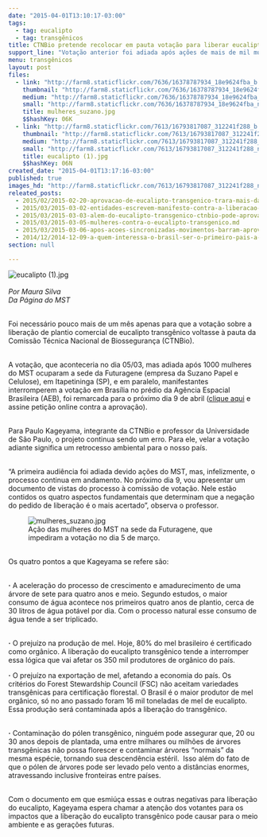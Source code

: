 ```yaml
---
date: "2015-04-01T13:10:17-03:00"
tags:
  - tag: eucalipto
  - tag: transgênicos
title: CTNBio pretende recolocar em pauta votação para liberar eucalipto transgênico
support_line: "Votação anterior foi adiada após ações de mais de mil mulheres do MST, que ocuparam uma área da Suzano e destruíram as mudas de eucalipto."
menu: transgênicos
layout: post
files:
  - link: "http://farm8.staticflickr.com/7636/16378787934_18e9624fba_b.jpg"
    thumbnail: "http://farm8.staticflickr.com/7636/16378787934_18e9624fba_t.jpg"
    medium: "http://farm8.staticflickr.com/7636/16378787934_18e9624fba_z.jpg"
    small: "http://farm8.staticflickr.com/7636/16378787934_18e9624fba_n.jpg"
    title: mulheres_suzano.jpg
    $$hashKey: 06K
  - link: "http://farm8.staticflickr.com/7613/16793817087_312241f288_b.jpg"
    thumbnail: "http://farm8.staticflickr.com/7613/16793817087_312241f288_t.jpg"
    medium: "http://farm8.staticflickr.com/7613/16793817087_312241f288_z.jpg"
    small: "http://farm8.staticflickr.com/7613/16793817087_312241f288_n.jpg"
    title: eucalipto (1).jpg
    $$hashKey: 06N
created_date: "2015-04-01T13:17:16-03:00"
published: true
images_hd: "http://farm8.staticflickr.com/7613/16793817087_312241f288_n.jpg"
releated_posts:
  - 2015/02/2015-02-20-aprovacao-de-eucalipto-transgenico-trara-mais-danos-ambientais-afirma-especialista.md
  - 2015/03/2015-03-02-entidades-escrevem-manifesto-contra-a-liberacao-de-eucalipto-transgenico-na-ctnbio.md
  - 2015/03/2015-03-03-alem-do-eucalipto-transgenico-ctnbio-pode-aprovar-agrotoxicos-do-agente-laranja.md
  - 2015/03/2015-03-05-mulheres-contra-o-eucalipto-transgenico.md
  - 2015/03/2015-03-06-apos-acoes-sincronizadas-movimentos-barram-aprovacao-do-eucalipto-transgenico.md
  - 2014/12/2014-12-09-a-quem-interessa-o-brasil-ser-o-primeiro-pais-a-liberar-eucalipto-transgenico.md
section: null

---
```

<p><img alt="eucalipto (1).jpg" src="http://farm8.staticflickr.com/7613/16793817087_312241f288_b.jpg" /><br />
<br />
<em>Por Maura Silva<br />
Da P&aacute;gina do MST</em></p>

<p><br />
Foi necess&aacute;rio pouco mais de um m&ecirc;s apenas para que a vota&ccedil;&atilde;o sobre a libera&ccedil;&atilde;o de plantio comercial de eucalipto transg&ecirc;nico voltasse &agrave; pauta da Comiss&atilde;o T&eacute;cnica Nacional de Biosseguran&ccedil;a (CTNBio).</p>

<p><br />
A vota&ccedil;&atilde;o, que aconteceria no dia 05/03, mas adiada ap&oacute;s 1000 mulheres do MST ocuparam a sede da Futuragene (empresa da Suzano Papel e Celulose), em Itapetininga (SP), e em paralelo, manifestantes interromperem a vota&ccedil;&atilde;o em Bras&iacute;lia no pr&eacute;dio da Ag&ecirc;ncia Espacial Brasileira (AEB), foi remarcada para o pr&oacute;ximo dia 9 de abril (<a href="https://secure.avaaz.org/po/petition/Aos_membros_do_conselho_da_CTNBio_CTNBio_diga_nao_as_arvores_sanguessugas/?ciYRid" target="_blank">clique aqui</a> e assine peti&ccedil;&atilde;o online contra a aprova&ccedil;&atilde;o).</p>

<p><br />
Para Paulo Kageyama, integrante da CTNBio e professor da Universidade de S&atilde;o Paulo, o projeto continua sendo um erro. Para ele, velar a vota&ccedil;&atilde;o adiante significa um retrocesso ambiental para o nosso pa&iacute;s.</p>

<p><br />
&ldquo;A primeira audi&ecirc;ncia foi adiada devido a&ccedil;&otilde;es do MST, mas, infelizmente, o processo continua em andamento. No pr&oacute;ximo dia 9, vou apresentar um documento de vistas do processo &agrave; comiss&atilde;o de vota&ccedil;&atilde;o. Nele est&atilde;o contidos os quatro aspectos fundamentais que determinam que a nega&ccedil;&atilde;o do pedido de libera&ccedil;&atilde;o &eacute; o mais acertado&rdquo;, observa o professor.</p>

<figure class="image"><img alt="mulheres_suzano.jpg" src="http://farm8.staticflickr.com/7636/16378787934_18e9624fba_b.jpg" />
<figcaption>A&ccedil;&atilde;o das mulheres do MST na sede da Futuragene, que impediram a vota&ccedil;&atilde;o no dia 5 de mar&ccedil;o.</figcaption>
</figure>

<p><br />
Os quatro pontos a que Kageyama se refere s&atilde;o:</p>

<p><br />
<strong>&middot;</strong> A acelera&ccedil;&atilde;o do processo de crescimento e amadurecimento de uma &aacute;rvore de sete para quatro anos e meio. Segundo estudos, o maior consumo de &aacute;gua acontece nos primeiros quatro anos de plantio, cerca de 30 litros de &aacute;gua pot&aacute;vel por dia. Com o processo natural esse consumo de &aacute;gua tende a ser triplicado.</p>

<p><br />
<strong>&middot;</strong> O preju&iacute;zo na produ&ccedil;&atilde;o de mel. Hoje, 80% do mel brasileiro &eacute; certificado como org&acirc;nico. A libera&ccedil;&atilde;o do eucalipto transg&ecirc;nico tende a interromper essa l&oacute;gica que vai afetar os 350 mil produtores de org&acirc;nico do pa&iacute;s.</p>

<p><strong>&middot;</strong> O preju&iacute;zo na exporta&ccedil;&atilde;o de mel, afetando a economia do pa&iacute;s. Os crit&eacute;rios do Forest Stewardship Council (FSC) n&atilde;o aceitam variedades transg&ecirc;nicas para certifica&ccedil;&atilde;o florestal. O Brasil &eacute; o maior produtor de mel org&acirc;nico, s&oacute; no ano passado foram 16 mil toneladas de mel de eucalipto. Essa produ&ccedil;&atilde;o ser&aacute; contaminada ap&oacute;s a libera&ccedil;&atilde;o do transg&ecirc;nico.</p>

<p><br />
<strong>&middot;</strong> Contamina&ccedil;&atilde;o do p&oacute;len transg&ecirc;nico, ningu&eacute;m pode assegurar que, 20 ou 30 anos depois de plantada, uma entre milhares ou milh&otilde;es de &aacute;rvores transg&ecirc;nicas n&atilde;o possa florescer e contaminar &aacute;rvores &ldquo;normais&rdquo; da mesma esp&eacute;cie, tornando sua descend&ecirc;ncia est&eacute;ril.&nbsp; Isso al&eacute;m do fato de que o p&oacute;len de &aacute;rvores pode ser levado pelo vento a dist&acirc;ncias enormes, atravessando inclusive fronteiras entre pa&iacute;ses.</p>

<p><br />
Com o documento em que esmi&uacute;&ccedil;a essas e outras negativas para libera&ccedil;&atilde;o do eucalipto, Kageyama espera chamar a aten&ccedil;&atilde;o dos votantes para os impactos que a libera&ccedil;&atilde;o do eucalipto transg&ecirc;nico pode causar para o meio ambiente e as gera&ccedil;&otilde;es futuras.</p>
